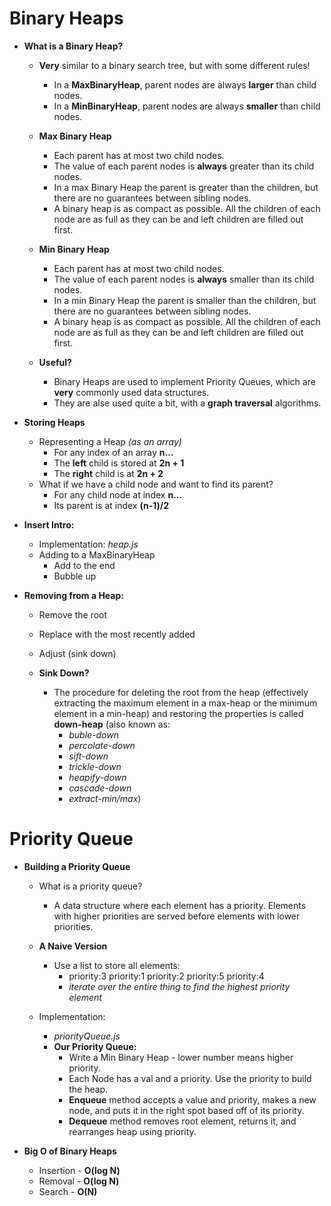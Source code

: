 # Binary Heaps

* **What is a Binary Heap?**
    - **Very** similar to a binary search tree, but with some different rules!
        - In a **MaxBinaryHeap**, parent nodes are always **larger** than child nodes. 
        - In a **MinBinaryHeap**, parent nodes are always **smaller** than child nodes.

    - **Max Binary Heap**
        - Each parent has at most two child nodes.
        - The value of each parent nodes is **always** greater than its child nodes.
        - In a max Binary Heap the parent is greater than the children, but there are no guarantees between sibling nodes.
        - A binary heap is as compact as possible. All the children of each node are as full as they can be and left children are filled out first.
    - **Min Binary Heap**
        - Each parent has at most two child nodes.
        - The value of each parent nodes is **always** smaller than its child nodes.
        - In a min Binary Heap the parent is smaller than the children, but there are no guarantees between sibling nodes.
        - A binary heap is as compact as possible. All the children of each node are as full as they can be and left children are filled out first.

    - **Useful?**
        - Binary Heaps are used to implement Priority Queues, which are **very** commonly used data structures.
        - They are alse used quite a bit, with a **graph traversal** algorithms.

* **Storing Heaps**
    - Representing a Heap *(as an array)*
        - For any index of an array **n...**
        - The **left** child is stored at **2n + 1**
        - The **right** child is at **2n + 2**
    - What if we have a child node and want to find its parent?
        - For any child node at index **n...**
        - Its parent is at index **(n-1)/2**

* **Insert Intro:**
    - Implementation: *heap.js*
    - Adding to a MaxBinaryHeap
        - Add to the end
        - Bubble up
* **Removing from a Heap:**
    - Remove the root
    - Replace with the most recently added
    - Adjust (sink down)

    - **Sink Down?**
        - The procedure for deleting the root from the heap (effectively extracting the maximum element in a max-heap or the minimum element in a min-heap) and restoring the properties is called **down-heap** (also known as:
            - *buble-down* 
            - *percolate-down*
            - *sift-down* 
            - *trickle-down*
            - *heapify-down*
            - *cascade-down*
            - *extract-min/max*)


# Priority Queue

* **Building a Priority Queue**
    - What is a priority queue?
        - A data structure where each element has a priority. Elements with higher priorities are served before elements with lower priorities.
    
    - **A Naive Version**
        - Use a list to store all elements: 
            - priority:3 priority:1 priority:2 priority:5 priority:4
            - *iterate over the entire thing to find the highest priority element*

    - Implementation: 
        - *priorityQueue.js*
        - **Our Priority Queue:**
            - Write a Min Binary Heap - lower number means higher priority.
            - Each Node has a val and a priority. Use the priority to build the heap.
            - **Enqueue** method accepts a value and priority, makes a new node, and puts it in the right spot based off of its priority.
            - **Dequeue** method removes root element, returns it, and rearranges heap using priority.

* **Big O of Binary Heaps**
    - Insertion - **O(log N)**
    - Removal - **O(log N)**
    - Search - **O(N)**